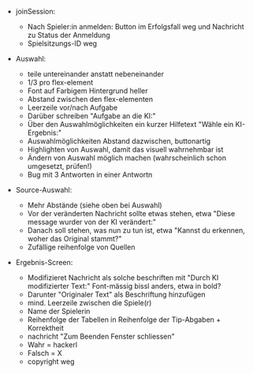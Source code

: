 - joinSession:
	- Nach Spieler:in anmelden: Button im Erfolgsfall weg und Nachricht zu Status der Anmeldung
	- Spielsitzungs-ID weg
- Auswahl:
	- teile untereinander anstatt nebeneinander
	- 1/3 pro flex-element
	- Font auf Farbigem Hintergrund heller
	- Abstand zwischen den flex-elementen
	- Leerzeile vor/nach Aufgabe
	- Darüber schreiben "Aufgabe an die KI:"
	- Über den Auswahlmöglichkeiten ein kurzer Hilfetext "Wähle ein KI-Ergebnis:"
	- Auswahlmöglichkeiten Abstand dazwischen, buttonartig
	- Highlighten von Auswahl, damit das visuell wahrnehmbar ist
	- Ändern von Auswahl möglich machen (wahrscheinlich schon umgesetzt, prüfen!)
	- Bug mit 3 Antworten in einer Antwortn

- Source-Auswahl:
	- Mehr Abstände (siehe oben bei Auswahl)
	- Vor der veränderten Nachricht sollte etwas stehen, etwa "Diese message wurder von der KI verändert:"
	- Danach soll stehen, was nun zu tun ist, etwa "Kannst du erkennen, woher das Original stammt?"
	- Zufällige reihenfolge von Quellen

- Ergebnis-Screen:
	- Modifizieret Nachricht als solche beschriften mit "Durch KI modifizierter Text:" Font-mässig bissl anders, etwa in bold?
	- Darunter "Originaler Text" als Beschriftung hinzufügen
	- mind. Leerzeile zwischen die Spiele(r)
	- Name der Spielerin
	- Reihenfolge der Tabellen in Reihenfolge der Tip-Abgaben + Korrektheit
	- nachricht "Zum Beenden Fenster schliessen"
	- Wahr = hackerl
	- Falsch = X
	- copyright weg
